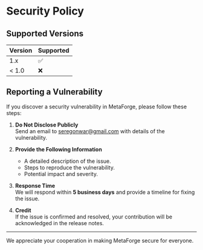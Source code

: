 
# Security Policy

## Supported Versions

| Version | Supported          |
|---------|--------------------|
| 1.x     | :white_check_mark: |
| < 1.0   | :x:                |

## Reporting a Vulnerability

If you discover a security vulnerability in MetaForge, please follow these steps:

1. **Do Not Disclose Publicly**  
   Send an email to [seregonwar@gmail.com](mailto:seregonwar@gmail.com) with details of the vulnerability.

2. **Provide the Following Information**  
   - A detailed description of the issue.
   - Steps to reproduce the vulnerability.
   - Potential impact and severity.

3. **Response Time**  
   We will respond within **5 business days** and provide a timeline for fixing the issue.

4. **Credit**  
   If the issue is confirmed and resolved, your contribution will be acknowledged in the release notes.

---

We appreciate your cooperation in making MetaForge secure for everyone.
